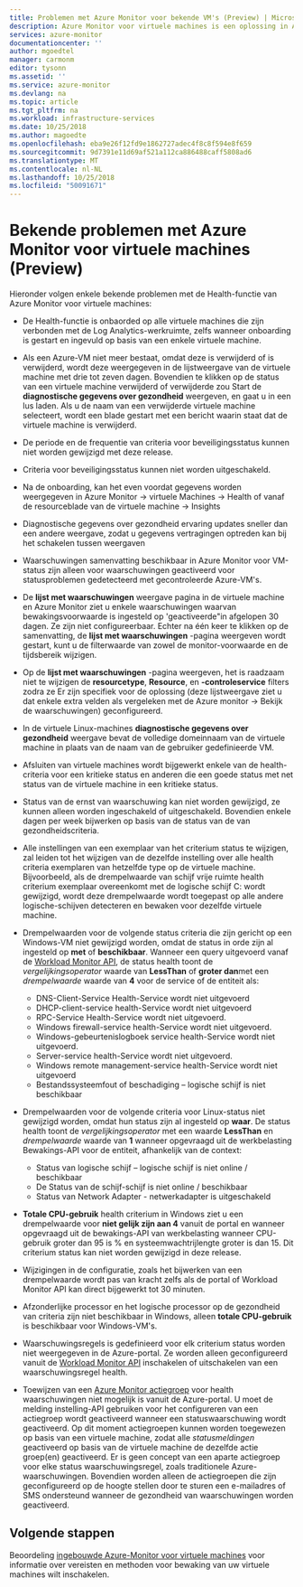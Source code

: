 ```yaml
---
title: Problemen met Azure Monitor voor bekende VM's (Preview) | Microsoft Docs
description: Azure Monitor voor virtuele machines is een oplossing in Azure en combineert status en prestaties bewaken van het besturingssysteem van de virtuele machine van Azure, evenals automatisch detecteren van onderdelen van de toepassing en afhankelijkheden met andere resources en de communicatie tussen de kaarten ze. In dit artikel bevat informatie over bekende problemen.
services: azure-monitor
documentationcenter: ''
author: mgoedtel
manager: carmonm
editor: tysonn
ms.assetid: ''
ms.service: azure-monitor
ms.devlang: na
ms.topic: article
ms.tgt_pltfrm: na
ms.workload: infrastructure-services
ms.date: 10/25/2018
ms.author: magoedte
ms.openlocfilehash: eba9e26f12fd9e1862727adec4f8c8f594e8f659
ms.sourcegitcommit: 9d7391e11d69af521a112ca886488caff5808ad6
ms.translationtype: MT
ms.contentlocale: nl-NL
ms.lasthandoff: 10/25/2018
ms.locfileid: "50091671"
---
```

# <a name="known-issues-with-azure-monitor-for-vms-preview"></a>Bekende problemen met Azure Monitor voor virtuele machines (Preview)

Hieronder volgen enkele bekende problemen met de Health-functie van Azure Monitor voor virtuele machines:

- De Health-functie is onbaorded op alle virtuele machines die zijn verbonden met de Log Analytics-werkruimte, zelfs wanneer onboarding is gestart en ingevuld op basis van een enkele virtuele machine.
- Als een Azure-VM niet meer bestaat, omdat deze is verwijderd of is verwijderd, wordt deze weergegeven in de lijstweergave van de virtuele machine met drie tot zeven dagen. Bovendien te klikken op de status van een virtuele machine verwijderd of verwijderde zou Start de **diagnostische gegevens over gezondheid** weergeven, en gaat u in een lus laden. Als u de naam van een verwijderde virtuele machine selecteert, wordt een blade gestart met een bericht waarin staat dat de virtuele machine is verwijderd.
- De periode en de frequentie van criteria voor beveiligingsstatus kunnen niet worden gewijzigd met deze release. 
- Criteria voor beveiligingsstatus kunnen niet worden uitgeschakeld. 
- Na de onboarding, kan het even voordat gegevens worden weergegeven in Azure Monitor -> virtuele Machines -> Health of vanaf de resourceblade van de virtuele machine -> Insights
- Diagnostische gegevens over gezondheid ervaring updates sneller dan een andere weergave, zodat u gegevens vertragingen optreden kan bij het schakelen tussen weergaven  
- Waarschuwingen samenvatting beschikbaar in Azure Monitor voor VM-status zijn alleen voor waarschuwingen geactiveerd voor statusproblemen gedetecteerd met gecontroleerde Azure-VM's.
- De **lijst met waarschuwingen** weergave pagina in de virtuele machine en Azure Monitor ziet u enkele waarschuwingen waarvan bewakingsvoorwaarde is ingesteld op 'geactiveerde"in afgelopen 30 dagen.  Ze zijn niet configureerbaar. Echter na één keer te klikken op de samenvatting, de **lijst met waarschuwingen** -pagina weergeven wordt gestart, kunt u de filterwaarde van zowel de monitor-voorwaarde en de tijdsbereik wijzigen.
- Op de **lijst met waarschuwingen** -pagina weergeven, het is raadzaam niet te wijzigen de **resourcetype**, **Resource**, en **-controleservice** filters zodra ze Er zijn specifiek voor de oplossing (deze lijstweergave ziet u dat enkele extra velden als vergeleken met de Azure monitor -> Bekijk de waarschuwingen) geconfigureerd.    
- In de virtuele Linux-machines **diagnostische gegevens over gezondheid** weergave bevat de volledige domeinnaam van de virtuele machine in plaats van de naam van de gebruiker gedefinieerde VM.
- Afsluiten van virtuele machines wordt bijgewerkt enkele van de health-criteria voor een kritieke status en anderen die een goede status met net status van de virtuele machine in een kritieke status.
- Status van de ernst van waarschuwing kan niet worden gewijzigd, ze kunnen alleen worden ingeschakeld of uitgeschakeld.  Bovendien enkele dagen per week bijwerken op basis van de status van de van gezondheidscriteria.
- Alle instellingen van een exemplaar van het criterium status te wijzigen, zal leiden tot het wijzigen van de dezelfde instelling over alle health criteria exemplaren van hetzelfde type op de virtuele machine. Bijvoorbeeld, als de drempelwaarde van schijf vrije ruimte health criterium exemplaar overeenkomt met de logische schijf C: wordt gewijzigd, wordt deze drempelwaarde wordt toegepast op alle andere logische-schijven detecteren en bewaken voor dezelfde virtuele machine.   
- Drempelwaarden voor de volgende status criteria die zijn gericht op een Windows-VM niet gewijzigd worden, omdat de status in orde zijn al ingesteld op **met** of **beschikbaar**. Wanneer een query uitgevoerd vanaf de [Workload Monitor API](https://github.com/Azure/azure-rest-api-specs/tree/master/specification/workloadmonitor/resource-manager), de status health toont de *vergelijkingsoperator* waarde van **LessThan** of **groter dan**met een *drempelwaarde* waarde van **4** voor de service of de entiteit als:
   - DNS-Client-Service Health-Service wordt niet uitgevoerd 
   - DHCP-client-service health-Service wordt niet uitgevoerd 
   - RPC-Service Health-Service wordt niet uitgevoerd. 
   - Windows firewall-service health-Service wordt niet uitgevoerd.
   - Windows-gebeurtenislogboek service health-Service wordt niet uitgevoerd. 
   - Server-service health-Service wordt niet uitgevoerd. 
   - Windows remote management-service health-Service wordt niet uitgevoerd 
   - Bestandssysteemfout of beschadiging – logische schijf is niet beschikbaar

- Drempelwaarden voor de volgende criteria voor Linux-status niet gewijzigd worden, omdat hun status zijn al ingesteld op **waar**.  De status health toont de *vergelijkingsoperator* met een waarde **LessThan** en *drempelwaarde* waarde van **1** wanneer opgevraagd uit de werkbelasting Bewakings-API voor de entiteit, afhankelijk van de context:
   - Status van logische schijf – logische schijf is niet online / beschikbaar
   - De Status van de schijf-schijf is niet online / beschikbaar
   - Status van Network Adapter - netwerkadapter is uitgeschakeld  

- **Totale CPU-gebruik** health criterium in Windows ziet u een drempelwaarde voor **niet gelijk zijn aan 4** vanuit de portal en wanneer opgevraagd uit de bewakings-API van werkbelasting wanneer CPU-gebruik groter dan 95 is % en systeemwachtrijlengte groter is dan 15. Dit criterium status kan niet worden gewijzigd in deze release.  
- Wijzigingen in de configuratie, zoals het bijwerken van een drempelwaarde wordt pas van kracht zelfs als de portal of Workload Monitor API kan direct bijgewerkt tot 30 minuten.  
- Afzonderlijke processor en het logische processor op de gezondheid van criteria zijn niet beschikbaar in Windows, alleen **totale CPU-gebruik** is beschikbaar voor Windows-VM's.  
- Waarschuwingsregels is gedefinieerd voor elk criterium status worden niet weergegeven in de Azure-portal. Ze worden alleen geconfigureerd vanuit de [Workload Monitor API](https://github.com/Azure/azure-rest-api-specs/tree/master/specification/workloadmonitor/resource-manager) inschakelen of uitschakelen van een waarschuwingsregel health.  
- Toewijzen van een [Azure Monitor actiegroep](../monitoring-and-diagnostics/monitoring-action-groups.md) voor health waarschuwingen niet mogelijk is vanuit de Azure-portal. U moet de melding instelling-API gebruiken voor het configureren van een actiegroep wordt geactiveerd wanneer een statuswaarschuwing wordt geactiveerd. Op dit moment actiegroepen kunnen worden toegewezen op basis van een virtuele machine, zodat alle *statusmeldingen* geactiveerd op basis van de virtuele machine de dezelfde actie groep(en) geactiveerd. Er is geen concept van een aparte actiegroep voor elke status waarschuwingsregel, zoals traditionele Azure-waarschuwingen. Bovendien worden alleen de actiegroepen die zijn geconfigureerd op de hoogte stellen door te sturen een e-mailadres of SMS ondersteund wanneer de gezondheid van waarschuwingen worden geactiveerd. 

## <a name="next-steps"></a>Volgende stappen
Beoordeling [ingebouwde Azure-Monitor voor virtuele machines](monitoring-vminsights-onboard.md) voor informatie over vereisten en methoden voor bewaking van uw virtuele machines wilt inschakelen.